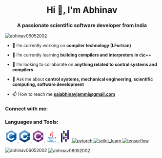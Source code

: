 <h1 align="center">Hi 👋, I'm Abhinav</h1>
<h3 align="center">A passionate scientific software developer from India</h3>

<p align="left"> <img src="https://komarev.com/ghpvc/?username=abhinav06052002&label=Profile%20views&color=0e75b6&style=flat" alt="abhinav06052002" /> </p>

- 🔭 I’m currently working on **compiler technology (LFortran)**

- 🌱 I’m currently learning **building compilers and interpreters in c\c++**

- 👯 I’m looking to collaborate on **anything related to control systems and compilers**

- 💬 Ask me about **control systems, mechanical engineering, scientific computing, software development**

- 📫 How to reach me **saiabhinavjammi@gmail.com**

<h3 align="left">Connect with me:</h3>
<p align="left">
</p>

<h3 align="left">Languages and Tools:</h3>
<p align="left"> <a href="https://www.cprogramming.com/" target="_blank" rel="noreferrer"> <img src="https://raw.githubusercontent.com/devicons/devicon/master/icons/c/c-original.svg" alt="c" width="40" height="40"/> </a> <a href="https://www.w3schools.com/cpp/" target="_blank" rel="noreferrer"> <img src="https://raw.githubusercontent.com/devicons/devicon/master/icons/cplusplus/cplusplus-original.svg" alt="cplusplus" width="40" height="40"/> </a> <a href="https://www.w3schools.com/cs/" target="_blank" rel="noreferrer"> <img src="https://raw.githubusercontent.com/devicons/devicon/master/icons/csharp/csharp-original.svg" alt="csharp" width="40" height="40"/> </a> <a href="https://www.java.com" target="_blank" rel="noreferrer"> <img src="https://raw.githubusercontent.com/devicons/devicon/master/icons/java/java-original.svg" alt="java" width="40" height="40"/> </a> <a href="https://pandas.pydata.org/" target="_blank" rel="noreferrer"> <img src="https://raw.githubusercontent.com/devicons/devicon/2ae2a900d2f041da66e950e4d48052658d850630/icons/pandas/pandas-original.svg" alt="pandas" width="40" height="40"/> </a> <a href="https://pytorch.org/" target="_blank" rel="noreferrer"> <img src="https://www.vectorlogo.zone/logos/pytorch/pytorch-icon.svg" alt="pytorch" width="40" height="40"/> </a> <a href="https://scikit-learn.org/" target="_blank" rel="noreferrer"> <img src="https://upload.wikimedia.org/wikipedia/commons/0/05/Scikit_learn_logo_small.svg" alt="scikit_learn" width="40" height="40"/> </a> <a href="https://www.tensorflow.org" target="_blank" rel="noreferrer"> <img src="https://www.vectorlogo.zone/logos/tensorflow/tensorflow-icon.svg" alt="tensorflow" width="40" height="40"/> </a> </p>

<p><img align="left" src="https://github-readme-stats.vercel.app/api/top-langs?username=abhinav06052002&show_icons=true&locale=en&layout=compact" alt="abhinav06052002" /></p>

<p>&nbsp;<img align="center" src="https://github-readme-stats.vercel.app/api?username=abhinav06052002&show_icons=true&locale=en" alt="abhinav06052002" /></p>
